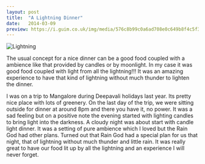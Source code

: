 ```yaml
---
layout: post
title:  "A Lightning Dinner"
date:   2014-03-09
preview: https://i.guim.co.uk/img/media/576c8b99c0a6ad708e0c649b8f4c5f3a38ed1e07/0_40_3543_2126/master/3543.jpg?width=620&quality=85&auto=format&fit=max&s=d380abf6e16f6eca76620016df904356
---
```


![Lightning](https://i.guim.co.uk/img/media/576c8b99c0a6ad708e0c649b8f4c5f3a38ed1e07/0_40_3543_2126/master/3543.jpg?width=620&quality=85&auto=format&fit=max&s=d380abf6e16f6eca76620016df904356)

The usual concept for a nice dinner can be a good food coupled with a ambience like that provided by candles or by moonlight. In my case it was good food coupled with light from all the lightning!!! It was an amazing experience to have that kind of lightning without much thunder to lighten the dinner.

I was on a trip to Mangalore during Deepavali holidays last year. Its pretty nice place with lots of greenery. On the last day of the trip, we were sitting outside for dinner at around 8pm and there you have it, no power. It was a sad feeling but on a positive note the evening started with lighting candles to bring light into the darkness. A cloudy night was about start with candle light dinner. It was a setting of pure ambience which I loved but the Rain God had other plans. Turned out that Rain God had a special plan for us that night, that of lightning without much thunder and little rain. It was really great to have our food lit up by all the lightning and an experience I will never forget.
